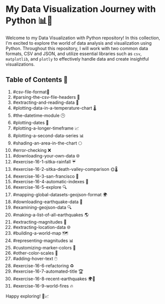 # My Data Visualization Journey with Python 📊🐍

Welcome to my Data Visualization with Python repository! In this collection, I'm excited to explore the world of data analysis and visualization using Python. Throughout this repository, I will work with two common data formats, CSV and JSON, and utilize essential libraries such as `csv`, `matplotlib`, and `plotly` to effectively handle data and create insightful visualizations.

## Table of Contents 📜

1. #csv-file-format📁
2. #parsing-the-csv-file-headers 🧩
3. #extracting-and-reading-data 📖
4. #plotting-data-in-a-temperature-chart 🌡️
5. #the-datetime-module 🕒
6. #plotting-dates 📅
7. #plotting-a-longer-timeframe 📈
8. #plotting-a-second-data-series 📊
9. #shading-an-area-in-the-chart 🌕
10. #error-checking ❌
11. #downloading-your-own-data 🌐
12. #exercise-16-1-sitka-rainfall ☔
13. #exercise-16-2-sitka-death-valley-comparison 🌞🌡️
14. #exercise-16-3-san-francisco 🌉
15. #exercise-16-4-automatic-indexes 🔄
16. #exercise-16-5-explore 🔍
17. #mapping-global-datasets-geojson-format 🌍
18. #downloading-earthquake-data 🌋
19. #examining-geojson-data 🔍
20. #making-a-list-of-all-earthquakes 🌎
21. #extracting-magnitudes 📏
22. #extracting-location-data 🌐
23. #building-a-world-map 🗺️
24. #representing-magnitudes 📊
25. #customizing-marker-colors 🎨
26. #other-color-scales 🌈
27. #adding-hover-text 🖱️
28. #exercise-16-6-refactoring ♻️
29. #exercise-16-7-automated-title 🏆
30. #exercise-16-8-recent-earthquakes 🌍🌋
31. #exercise-16-9-world-fires 🔥

Happy exploring! 🚀📈

